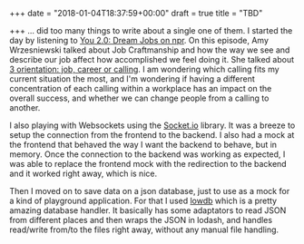 +++
date = "2018-01-04T18:37:59+00:00"
draft = true
title = "TBD"

+++
... did too many things to write about a single one of them. I started the day by listening to [You 2.0: Dream Jobs on npr](https://www.npr.org/2017/07/31/540648577/you-2-0-how-to-build-a-better-job). On this episode, Amy Wrzesniewski talked about Job Craftmanship and how the way we see and describe our job affect how accomplished we feel doing it. She talked about [3 orientation: job, career or calling](https://www.psychologytoday.com/blog/career-transitions/201206/job-career-calling-key-happiness-and-meaning-work). I am wondering which calling fits my current situation the most, and I'm wondering if having a different concentration of each calling within a workplace has an impact on the overall success, and whether we can change people from a calling to another.

I also playing with Websockets using the [Socket.io](https://socket.io/) library. It was a breeze to setup the connection from the frontend to the backend. I also had a mock at the frontend that behaved the way I want the backend to behave, but in memory. Once the connection to the backend was working as expected, I was able to replace the frontend mock with the redirection to the backend and it worked right away, which is nice.

Then I moved on to save data on a json database, just to use as a mock for a kind of playground application. For that I used [lowdb](https://github.com/typicode/lowdb) which is a pretty amazing database handler. It basically has some adaptators to read JSON from different places and then wraps the JSON in lodash, and handles read/write from/to the files right away, without any manual file handling.